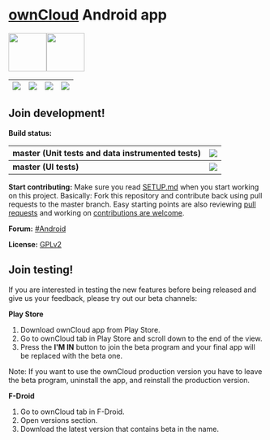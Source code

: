 # [ownCloud](https://owncloud.org) Android app

<a href="https://play.google.com/store/apps/details?id=com.owncloud.android"><img src="https://play.google.com/intl/en_us/badges/images/generic/en_badge_web_generic.png" height="75"></a><a href="https://f-droid.org/packages/com.owncloud.android/"><img src="https://fdroid.gitlab.io/artwork/badge/get-it-on.png" height="75"></a>

| <img src="docs_resources/filelist_device.png"> | <img src="docs_resources/photos_device.png"> | <img src="docs_resources/share_device.png"> | <img src="docs_resources/spaces_device.png"> |
| ---------------------------------------------- | -------------------------------------------- | ------------------------------------------- | ------------------------------------------- |

## Join development!

**Build status:** <br>

|master (Unit tests and data instrumented tests)| ![](https://app.bitrise.io/app/7c4fbbdb2c1c0a20/status.svg?token=t2kBlsAf8d8yZftuohQnTw&branch=master)|
| :----- | :------ |
|**master (UI tests)**| ![](https://app.bitrise.io/app/a2a0b888408d15d8/status.svg?token=6Fz1YAJL944eJLwmmbkQ9A&branch=master)|


**Start contributing:** Make sure you read [SETUP.md](https://github.com/owncloud/android/blob/master/SETUP.md) when you start working on this project. Basically: Fork this repository and contribute back using pull requests to the master branch.
Easy starting points are also reviewing [pull requests](https://github.com/owncloud/android/pulls) and working on [contributions are welcome](https://github.com/owncloud/android/issues?q=is%3Aopen+is%3Aissue+label%3A%22Contributions+are+welcome%22).

**Forum:** [#Android](https://central.owncloud.org/c/android)

**License:** [GPLv2](https://github.com/owncloud/android/blob/master/LICENSE.txt)

## Join testing!

If you are interested in testing the new features before being released and give us your feedback, please try out our beta channels:

**Play Store**

1. Download ownCloud app from Play Store.
2. Go to ownCloud tab in Play Store and scroll down to the end of the view.
3. Press the **I'M IN** button to join the beta program and your final app will be replaced with the beta one.

Note: If you want to use the ownCloud production version you have to leave the beta program, uninstall the app, and reinstall the production version.

**F-Droid**

1. Go to ownCloud tab in F-Droid.
2. Open versions section.
3. Download the latest version that contains beta in the name.
